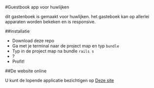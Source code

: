 #Guestbook app voor huwlijken

dit gastenboek is gemaakt voor huwlijken. het gasteboek kan op allerlei apparaten worden bekeken en is responsive.

##installatie

 - Download deze repo
 - Ga met je terminal naar de project map en typ `bundle`
 - Typ in de project map na bundle `rails s`
 - ?
 - Profit!

##De website online

U kunt de lopende applicatie bezichtigen op [Deze site][1]

  [1]: http://still-peak-9135.herokuapp.com/